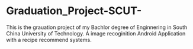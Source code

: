 # Graduation_Project-SCUT-
This is the grauation project of my Bachlor degree of Enginnering in South China University of Technology. A image recoginition Android Application with a recipe recommend systems.
